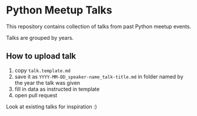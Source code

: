 # Python Meetup Talks

This repository contains collection of talks from past Python meetup events.

Talks are grouped by years.

## How to upload talk

1. copy `talk.template.md`
2. save it as `YYYY-MM-DD_speaker-name_talk-title.md` in folder named by the year the talk was given
3. fill in data as instructed in template
4. open pull request

Look at existing talks for inspiration :)

